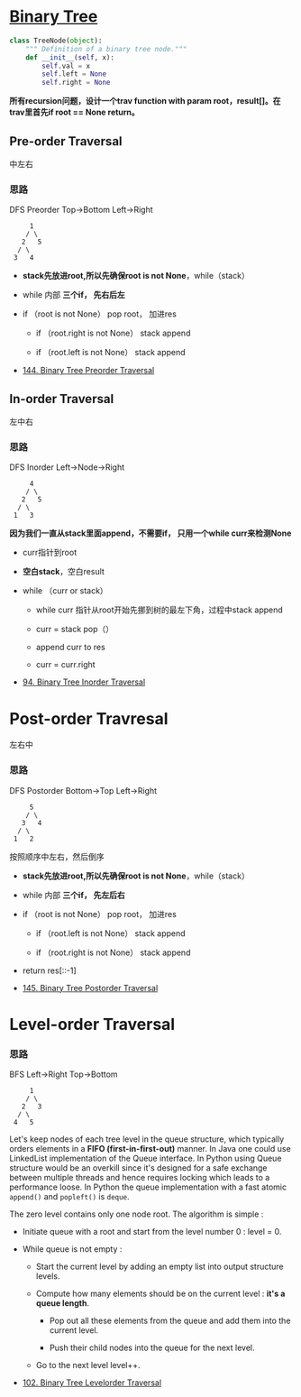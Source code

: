 # [Binary Tree](https://leetcode.com/explore/learn/card/data-structure-tree/134/traverse-a-tree/)

```python
class TreeNode(object):
    """ Definition of a binary tree node."""
    def __init__(self, x):
        self.val = x
        self.left = None
        self.right = None
```
**所有recursion问题，设计一个trav function with param root，result[]。在trav里首先if root == None return。**

## Pre-order Traversal
中左右

### 思路

DFS Preorder Top->Bottom Left->Right
```
     1
    / \
   2   5
  / \
 3   4

```
- **stack先放进root,所以先确保root is not None**，while（stack）

- while 内部 **三个if， 先右后左**

- if （root is not None） pop root， 加进res

    - if （root.right is not None） stack append

    - if （root.left is not None） stack append

* [144. Binary Tree Preorder Traversal](https://github.com/yuxinhuang/Leetcode/blob/main/website/content/ChapterFour/0100~0199/0144.Binary-Tree-Preorder-Traversal.md)

## In-order Traversal
左中右

### 思路

DFS Inorder Left->Node->Right
```
     4
    / \
   2   5
  / \
 1   3

```
**因为我们一直从stack里面append，不需要if， 只用一个while curr来检测None**

- curr指针到root

- **空白stack**，空白result

- while （curr or stack）

    - while curr 指针从root开始先挪到树的最左下角，过程中stack append

    - curr = stack pop（）

    - append curr to res

    - curr = curr.right

* [94. Binary Tree Inorder Traversal](https://github.com/yuxinhuang/Leetcode/blob/main/website/content/ChapterFour/0001~0099/0094.Binary-Tree-Inorder-Traversal.md)


# Post-order Travresal
左右中
### 思路
DFS Postorder Bottom->Top Left->Right
```
     5
    / \
   3   4
  / \
 1   2
```

按照顺序中左右，然后倒序

- **stack先放进root,所以先确保root is not None**，while（stack）

- while 内部 **三个if， 先左后右**

- if （root is not None） pop root， 加进res

    - if （root.left is not None） stack append

    - if （root.right is not None） stack append

- return res[::-1]

* [145. Binary Tree Postorder Traversal](https://github.com/yuxinhuang/Leetcode/blob/main/website/content/ChapterFour/0100~0199/0145.Binary-Tree-Postorder-Traversal.md)

# Level-order Traversal
### 思路
BFS Left->Right Top->Bottom

```
     1
    / \
   2   3
  / \
 4   5
```
Let's keep nodes of each tree level in the queue structure, which typically orders elements in a **FIFO (first-in-first-out)** manner. In Java one could use LinkedList implementation of the Queue interface. In Python using Queue structure would be an overkill since it's designed for a safe exchange between multiple threads and hence requires locking which leads to a performance loose. In Python the queue implementation with a fast atomic ``append()`` and ``popleft()`` is ``deque``.

The zero level contains only one node root. The algorithm is simple :

- Initiate queue with a root and start from the level number 0 : level = 0.

- While queue is not empty :

    - Start the current level by adding an empty list into output structure levels.

    - Compute how many elements should be on the current level : **it's a queue length**.

        - Pop out all these elements from the queue and add them into the current level.

        - Push their child nodes into the queue for the next level.

    - Go to the next level level++.

* [102. Binary Tree Levelorder Traversal](https://github.com/yuxinhuang/Leetcode/blob/main/website/content/ChapterFour/0100~0199/0102.Binary-Tree-Level-Order-Traversal.md/)